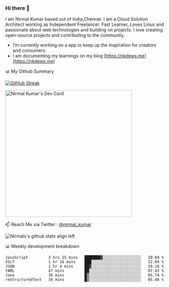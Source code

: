 ### Hi there 👋

 I am Nirmal Kumar based out of India,Chennai. I am a Cloud Solution Architect working as Independent Freelancer. Fast Learner, Loves Linux and passionate about web technologies and building iot projects. I love creating open-source projects and contributing to the community.

- I’m currently working on a app to keep up the inspiration for creators and consumers.
- I am documenting my learnings on my blog [https://nkdews.me](https://nkdews.me)


📊 My Github Summary

[![GitHub Streak](https://github-readme-streak-stats.herokuapp.com?user=nk-gears&theme=dark&hide_border=true&date_format=M%20j%5B%2C%20Y%5D)](https://git.io/streak-stats)

<a href="https://app.daily.dev/nirmal_kumar"><img src="https://api.daily.dev/devcards/a16cfcf02d384b16b41de71ce4d1d811.png?r=8ve" width="400" alt="Nirmal Kumar's Dev Card"/></a>

📫 Reach Me via  Twitter : [@nirmal_kumar](https://twitter.com/nirmal_kumar)

![Nirmals's github stats align left](https://github-readme-stats.vercel.app/api?username=nk-gears&show_icons=true)


📊 Weekly development breakdown

<!--START_SECTION:waka-->

```text
JavaScript         3 hrs 15 mins   ███████▓░░░░░░░░░░░░░░░░░   30.84 %
XSLT               1 hr 16 mins    ███░░░░░░░░░░░░░░░░░░░░░░   12.04 %
JSON               1 hr 4 mins     ██▓░░░░░░░░░░░░░░░░░░░░░░   10.18 %
YAML               47 mins         ██░░░░░░░░░░░░░░░░░░░░░░░   07.43 %
Java               36 mins         █▒░░░░░░░░░░░░░░░░░░░░░░░   05.74 %
reStructuredText   34 mins         █▒░░░░░░░░░░░░░░░░░░░░░░░   05.48 %
```

<!--END_SECTION:waka-->


